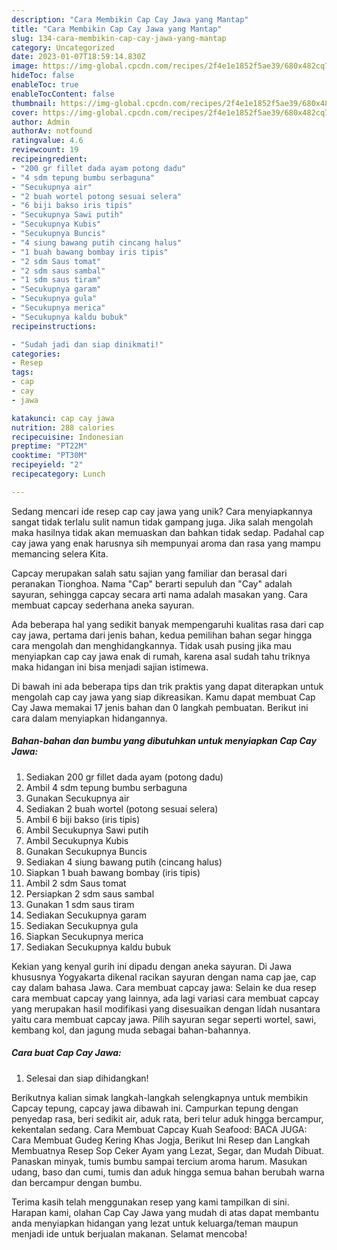 ```yaml
---
description: "Cara Membikin Cap Cay Jawa yang Mantap"
title: "Cara Membikin Cap Cay Jawa yang Mantap"
slug: 134-cara-membikin-cap-cay-jawa-yang-mantap
category: Uncategorized
date: 2023-01-07T18:59:14.830Z
image: https://img-global.cpcdn.com/recipes/2f4e1e1852f5ae39/680x482cq70/cap-cay-jawa-foto-resep-utama.jpg
hideToc: false
enableToc: true
enableTocContent: false
thumbnail: https://img-global.cpcdn.com/recipes/2f4e1e1852f5ae39/680x482cq70/cap-cay-jawa-foto-resep-utama.jpg
cover: https://img-global.cpcdn.com/recipes/2f4e1e1852f5ae39/680x482cq70/cap-cay-jawa-foto-resep-utama.jpg
author: Admin
authorAv: notfound
ratingvalue: 4.6
reviewcount: 19
recipeingredient:
- "200 gr fillet dada ayam potong dadu"
- "4 sdm tepung bumbu serbaguna"
- "Secukupnya air"
- "2 buah wortel potong sesuai selera"
- "6 biji bakso iris tipis"
- "Secukupnya Sawi putih"
- "Secukupnya Kubis"
- "Secukupnya Buncis"
- "4 siung bawang putih cincang halus"
- "1 buah bawang bombay iris tipis"
- "2 sdm Saus tomat"
- "2 sdm saus sambal"
- "1 sdm saus tiram"
- "Secukupnya garam"
- "Secukupnya gula"
- "Secukupnya merica"
- "Secukupnya kaldu bubuk"
recipeinstructions:

- "Sudah jadi dan siap dinikmati!"
categories:
- Resep
tags:
- cap
- cay
- jawa

katakunci: cap cay jawa 
nutrition: 288 calories
recipecuisine: Indonesian
preptime: "PT22M"
cooktime: "PT30M"
recipeyield: "2"
recipecategory: Lunch

---
```





Sedang mencari ide resep cap cay jawa yang unik? Cara menyiapkannya sangat tidak terlalu sulit namun tidak gampang juga. Jika salah mengolah maka hasilnya tidak akan memuaskan dan bahkan tidak sedap. Padahal cap cay jawa yang enak harusnya sih mempunyai aroma dan rasa yang mampu memancing selera Kita.





Capcay merupakan salah satu sajian yang familiar dan berasal dari peranakan Tionghoa. Nama &#34;Cap&#34; berarti sepuluh dan &#34;Cay&#34; adalah sayuran, sehingga capcay secara arti nama adalah masakan yang. Cara membuat capcay sederhana aneka sayuran.

Ada beberapa hal yang sedikit banyak mempengaruhi kualitas rasa dari cap cay jawa, pertama dari jenis bahan, kedua pemilihan bahan segar hingga cara mengolah dan menghidangkannya. Tidak usah pusing jika mau menyiapkan cap cay jawa enak di rumah, karena asal sudah tahu triknya maka hidangan ini bisa menjadi sajian istimewa.






Di bawah ini ada beberapa tips dan trik praktis yang dapat diterapkan untuk mengolah cap cay jawa yang siap dikreasikan. Kamu dapat membuat Cap Cay Jawa memakai 17 jenis bahan dan 0 langkah pembuatan. Berikut ini cara dalam menyiapkan hidangannya.

<!--inarticleads1-->

##### Bahan-bahan dan bumbu yang dibutuhkan untuk menyiapkan Cap Cay Jawa:

1. Sediakan 200 gr fillet dada ayam (potong dadu)
1. Ambil 4 sdm tepung bumbu serbaguna
1. Gunakan Secukupnya air
1. Sediakan 2 buah wortel (potong sesuai selera)
1. Ambil 6 biji bakso (iris tipis)
1. Ambil Secukupnya Sawi putih
1. Ambil Secukupnya Kubis
1. Gunakan Secukupnya Buncis
1. Sediakan 4 siung bawang putih (cincang halus)
1. Siapkan 1 buah bawang bombay (iris tipis)
1. Ambil 2 sdm Saus tomat
1. Persiapkan 2 sdm saus sambal
1. Gunakan 1 sdm saus tiram
1. Sediakan Secukupnya garam
1. Sediakan Secukupnya gula
1. Siapkan Secukupnya merica
1. Sediakan Secukupnya kaldu bubuk


Kekian yang kenyal gurih ini dipadu dengan aneka sayuran. Di Jawa khususnya Yogyakarta dikenal racikan sayuran dengan nama cap jae, cap cay dalam bahasa Jawa. Cara membuat capcay jawa: Selain ke dua resep cara membuat capcay yang lainnya, ada lagi variasi cara membuat capcay yang merupakan hasil modifikasi yang disesuaikan dengan lidah nusantara yaitu cara membuat capcay jawa. Pilih sayuran segar seperti wortel, sawi, kembang kol, dan jagung muda sebagai bahan-bahannya. 

<!--inarticleads2-->

##### Cara buat Cap Cay Jawa:


1. Selesai dan siap dihidangkan!

Berikutnya kalian simak langkah-langkah selengkapnya untuk membikin Capcay tepung, capcay jawa dibawah ini. Campurkan tepung dengan penyedap rasa, beri sedikit air, aduk rata, beri telur aduk hingga bercampur, kekentalan sedang. Cara Membuat Capcay Kuah Seafood: BACA JUGA: Cara Membuat Gudeg Kering Khas Jogja, Berikut Ini Resep dan Langkah Membuatnya Resep Sop Ceker Ayam yang Lezat, Segar, dan Mudah Dibuat. Panaskan minyak, tumis bumbu sampai tercium aroma harum. Masukan udang, baso dan cumi, tumis dan aduk hingga semua bahan berubah warna dan bercampur dengan bumbu. 

Terima kasih telah menggunakan resep yang kami tampilkan di sini. Harapan kami, olahan Cap Cay Jawa yang mudah di atas dapat membantu anda menyiapkan hidangan yang lezat untuk keluarga/teman maupun menjadi ide untuk berjualan makanan. Selamat mencoba!
